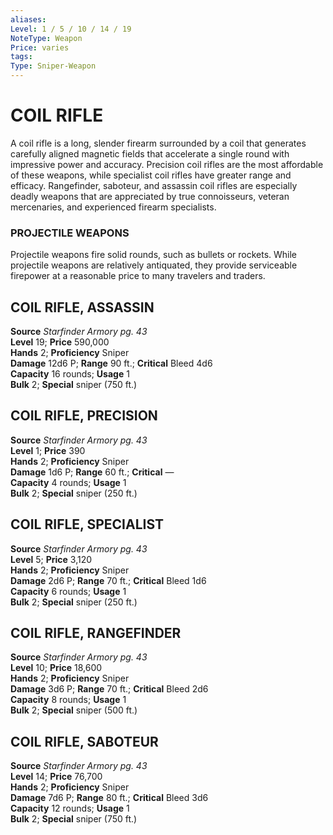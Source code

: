 ```yaml
---
aliases: 
Level: 1 / 5 / 10 / 14 / 19
NoteType: Weapon
Price: varies
tags: 
Type: Sniper-Weapon
---
```

# COIL RIFLE
A coil rifle is a long, slender firearm surrounded by a coil that generates carefully aligned magnetic fields that accelerate a single round with impressive power and accuracy. Precision coil rifles are the most affordable of these weapons, while specialist coil rifles have greater range and efficacy. Rangefinder, saboteur, and assassin coil rifles are especially deadly weapons that are appreciated by true connoisseurs, veteran mercenaries, and experienced firearm specialists.

### PROJECTILE WEAPONS

Projectile weapons fire solid rounds, such as bullets or rockets. While projectile weapons are relatively antiquated, they provide serviceable firepower at a reasonable price to many travelers and traders.  

##  COIL RIFLE, ASSASSIN

**Source** _Starfinder Armory pg. 43_  
**Level** 19; **Price** 590,000  
**Hands** 2; **Proficiency** Sniper  
**Damage** 12d6 P; **Range** 90 ft.; **Critical** Bleed 4d6  
**Capacity** 16 rounds; **Usage** 1  
**Bulk** 2; **Special** sniper (750 ft.)

##  COIL RIFLE, PRECISION

**Source** _Starfinder Armory pg. 43_  
**Level** 1; **Price** 390  
**Hands** 2; **Proficiency** Sniper  
**Damage** 1d6 P; **Range** 60 ft.; **Critical** —  
**Capacity** 4 rounds; **Usage** 1  
**Bulk** 2; **Special** sniper (250 ft.)

##  COIL RIFLE, SPECIALIST

**Source** _Starfinder Armory pg. 43_  
**Level** 5; **Price** 3,120  
**Hands** 2; **Proficiency** Sniper  
**Damage** 2d6 P; **Range** 70 ft.; **Critical** Bleed 1d6  
**Capacity** 6 rounds; **Usage** 1  
**Bulk** 2; **Special** sniper (250 ft.)

##  COIL RIFLE, RANGEFINDER

**Source** _Starfinder Armory pg. 43_  
**Level** 10; **Price** 18,600  
**Hands** 2; **Proficiency** Sniper  
**Damage** 3d6 P; **Range** 70 ft.; **Critical** Bleed 2d6  
**Capacity** 8 rounds; **Usage** 1  
**Bulk** 2; **Special** sniper (500 ft.)

##  COIL RIFLE, SABOTEUR

**Source** _Starfinder Armory pg. 43_  
**Level** 14; **Price** 76,700  
**Hands** 2; **Proficiency** Sniper  
**Damage** 7d6 P; **Range** 80 ft.; **Critical** Bleed 3d6  
**Capacity** 12 rounds; **Usage** 1  
**Bulk** 2; **Special** sniper (750 ft.)